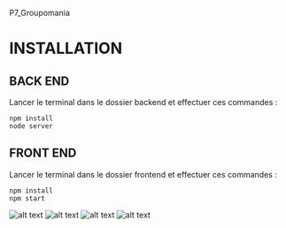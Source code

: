P7_Groupomania

# INSTALLATION
## BACK END
Lancer le terminal dans le dossier backend et effectuer ces commandes :
```
npm install
node server
```

## FRONT END
Lancer le terminal dans le dossier frontend et effectuer ces commandes :
```
npm install
npm start
```
![alt text](https://cdn.sanity.io/images/ld1bsy6b/production/a9062122f043e769c932e0cec4962abdeff4aacf-1920x1080.png)
![alt text](https://cdn.sanity.io/images/ld1bsy6b/production/717ec01d85ef816ec0ce468ac2a9757a6736735d-1920x1080.png)
![alt text](https://cdn.sanity.io/images/ld1bsy6b/production/48859687c4480ff932b1f845014bfafb04d0ff00-1920x1080.png)
![alt text](https://cdn.sanity.io/images/ld1bsy6b/production/dabfb46dc3e7fc7f501dd242e337fc002d7a0754-1920x1080.png)
